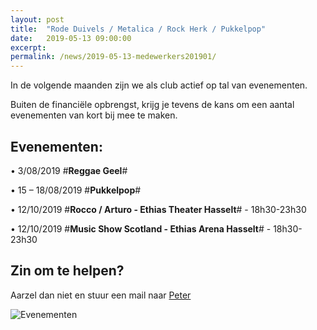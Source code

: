```yaml
---
layout: post
title:  "Rode Duivels / Metalica / Rock Herk / Pukkelpop"
date:   2019-05-13 09:00:00
excerpt: 
permalink: /news/2019-05-13-medewerkers201901/
---
```



In de volgende maanden zijn we als club actief op tal van evenementen.

Buiten de financiële opbrengst, krijg je tevens de kans om een aantal evenementen van kort bij mee te maken.

## Evenementen:

•	3/08/2019	#**Reggae Geel**# 

•	15 – 18/08/2019	#**Pukkelpop**#

•	12/10/2019 #**Rocco / Arturo - Ethias Theater Hasselt**# - 18h30-23h30

•	12/10/2019 #**Music Show Scotland - Ethias Arena Hasselt**# - 18h30-23h30

## Zin om te helpen?

Aarzel dan niet en stuur een mail naar [Peter](mailto://penningmeester@kbbczolder.be)

![Evenementen](/news/img/biertap.jpg)

